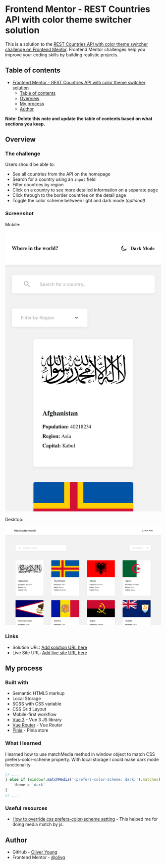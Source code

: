 # Frontend Mentor - REST Countries API with color theme switcher solution

This is a solution to the [REST Countries API with color theme switcher challenge on Frontend Mentor](https://www.frontendmentor.io/challenges/rest-countries-api-with-color-theme-switcher-5cacc469fec04111f7b848ca). Frontend Mentor challenges help you improve your coding skills by building realistic projects.

## Table of contents

- [Frontend Mentor - REST Countries API with color theme switcher solution](#frontend-mentor---rest-countries-api-with-color-theme-switcher-solution)
  - [Table of contents](#table-of-contents)
  - [Overview](#overview)
  - [My process](#my-process)
  - [Author](#author)

**Note: Delete this note and update the table of contents based on what sections you keep.**

## Overview

### The challenge

Users should be able to:

- See all countries from the API on the homepage
- Search for a country using an `input` field
- Filter countries by region
- Click on a country to see more detailed information on a separate page
- Click through to the border countries on the detail page
- Toggle the color scheme between light and dark mode _(optional)_

### Screenshot

Mobile:

![](./mobile-screenshot.png)

Desktop:

![](./desktop-screenshot.png)

### Links

- Solution URL: [Add solution URL here](https://your-solution-url.com)
- Live Site URL: [Add live site URL here](https://your-live-site-url.com)

## My process

### Built with

- Semantic HTML5 markup
- Local Storage
- SCSS with CSS variable
- CSS Grid Layout
- Mobile-first workflow
- [Vue 3](https://vuejs.org) - Vue 3 JS library
- [Vue Router](https://router.vuejs.org) - Vue Router
- [Pinia](https://pinia.vuejs.org) - Pinia store

### What I learned

I learned how to use matchMedia method in window object to match CSS prefers-color-scheme property. With local storage I could make dark mode functionality.

```js
// ...
} else if (window?.matchMedia('(prefers-color-scheme: dark)').matches) {
    theme = 'dark'
}
// ...
```

### Useful resources

- [How to override css prefers-color-scheme setting](https://stackoverflow.com/questions/56300132/how-to-override-css-prefers-color-scheme-setting) - This helped me for doing media match by js.

## Author

- GitHub - [Oliver Young](https://github.com/oliyg)
- Frontend Mentor - [@oliyg](https://www.frontendmentor.io/profile/oliyg)
